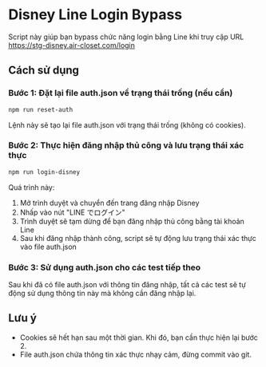 # Disney Line Login Bypass

Script này giúp bạn bypass chức năng login bằng Line khi truy cập URL https://stg-disney.air-closet.com/login

## Cách sử dụng

### Bước 1: Đặt lại file auth.json về trạng thái trống (nếu cần)

```bash
npm run reset-auth
```

Lệnh này sẽ tạo lại file auth.json với trạng thái trống (không có cookies).

### Bước 2: Thực hiện đăng nhập thủ công và lưu trạng thái xác thực

```bash
npm run login-disney
```

Quá trình này:
1. Mở trình duyệt và chuyển đến trang đăng nhập Disney
2. Nhấp vào nút "LINE でログイン"
3. Trình duyệt sẽ tạm dừng để bạn đăng nhập thủ công bằng tài khoản Line
4. Sau khi đăng nhập thành công, script sẽ tự động lưu trạng thái xác thực vào file auth.json

### Bước 3: Sử dụng auth.json cho các test tiếp theo

Sau khi đã có file auth.json với thông tin đăng nhập, tất cả các test sẽ tự động sử dụng thông tin này mà không cần đăng nhập lại.

## Lưu ý

- Cookies sẽ hết hạn sau một thời gian. Khi đó, bạn cần thực hiện lại bước 2.
- File auth.json chứa thông tin xác thực nhạy cảm, đừng commit vào git.
